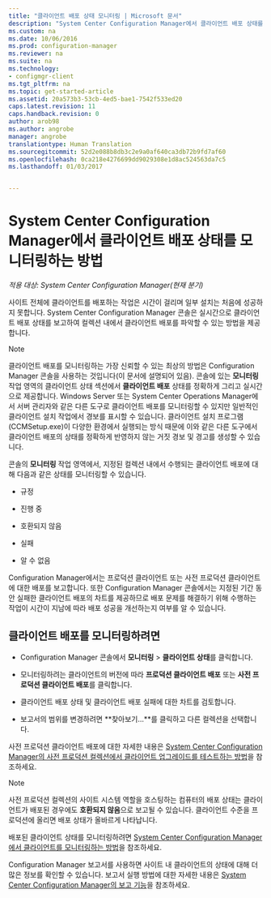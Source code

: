 ```yaml
---
title: "클라이언트 배포 상태 모니터링 | Microsoft 문서"
description: "System Center Configuration Manager에서 클라이언트 배포 상태를 모니터링합니다."
ms.custom: na
ms.date: 10/06/2016
ms.prod: configuration-manager
ms.reviewer: na
ms.suite: na
ms.technology:
- configmgr-client
ms.tgt_pltfrm: na
ms.topic: get-started-article
ms.assetid: 20a573b3-53cb-4ed5-bae1-7542f533ed20
caps.latest.revision: 11
caps.handback.revision: 0
author: arob98
ms.author: angrobe
manager: angrobe
translationtype: Human Translation
ms.sourcegitcommit: 52d2e088b8db3c2e9a0af640ca3db72b9fd7af60
ms.openlocfilehash: 0ca218e4276699dd9029308e1d8ac524563da7c5
ms.lasthandoff: 01/03/2017


---
```

# <a name="how-to-monitor-client-deployment-status-in-system-center-configuration-manager"></a>System Center Configuration Manager에서 클라이언트 배포 상태를 모니터링하는 방법

*적용 대상: System Center Configuration Manager(현재 분기)*

사이트 전체에 클라이언트를 배포하는 작업은 시간이 걸리며 일부 설치는 처음에 성공하지 못합니다. System Center Configuration Manager 콘솔은 실시간으로 클라이언트 배포 상태를 보고하여 컬렉션 내에서 클라이언트 배포를 파악할 수 있는 방법을 제공합니다.  

> [!NOTE]  
>  클라이언트 배포를 모니터링하는 가장 신뢰할 수 있는 최상의 방법은 Configuration Manager 콘솔을 사용하는 것입니다(이 문서에 설명되어 있음). 콘솔에 있는 **모니터링** 작업 영역의 클라이언트 상태 섹션에서 **클라이언트 배포** 상태를 정확하게 그리고 실시간으로 제공합니다. Windows Server 또는 System Center Operations Manager에서 서버 관리자와 같은 다른 도구로 클라이언트 배포를 모니터링할 수 있지만 일반적인 클라이언트 설치 작업에서 경보를 표시할 수 있습니다. 클라이언트 설치 프로그램(CCMSetup.exe)이 다양한 환경에서 실행되는 방식 때문에 이와 같은 다른 도구에서 클라이언트 배포의 상태를 정확하게 반영하지 않는 거짓 경보 및 경고를 생성할 수 있습니다.  

 콘솔의 **모니터링** 작업 영역에서, 지정된 컬렉션 내에서 수행되는 클라이언트 배포에 대해 다음과 같은 상태를 모니터링할 수 있습니다.  

-   규정  

-   진행 중  

-   호환되지 않음  

-   실패  

-   알 수 없음  

 Configuration Manager에서는 프로덕션 클라이언트 또는 사전 프로덕션 클라이언트에 대한 배포를 보고합니다. 또한 Configuration Manager 콘솔에서는 지정된 기간 동안 실패한 클라이언트 배포의 차트를 제공하므로 배포 문제를 해결하기 위해 수행하는 작업이 시간이 지남에 따라 배포 성공을 개선하는지 여부를 알 수 있습니다.  

## <a name="to-monitor-client-deployments"></a>클라이언트 배포를 모니터링하려면  

-   Configuration Manager 콘솔에서 **모니터링** > **클라이언트 상태**를 클릭합니다.  

-   모니터링하려는 클라이언트의 버전에 따라 **프로덕션 클라이언트 배포** 또는 **사전 프로덕션 클라이언트 배포**를 클릭합니다.  

-   클라이언트 배포 상태 및 클라이언트 배포 실패에 대한 차트를 검토합니다.  

-   보고서의 범위를 변경하려면 **찾아보기...**를 클릭하고 다른 컬렉션을 선택합니다.  

 사전 프로덕션 클라이언트 배포에 대한 자세한 내용은 [System Center Configuration Manager의 사전 프로덕션 컬렉션에서 클라이언트 업그레이드를 테스트하는 방법](../../../core/clients/manage/upgrade/test-client-upgrades.md)을 참조하세요.

 > [!NOTE]
 > 사전 프로덕션 컬렉션의 사이트 시스템 역할을 호스팅하는 컴퓨터의 배포 상태는 클라이언트가 배포된 경우에도 **호환되지 않음**으로 보고될 수 있습니다. 클라이언트 수준을 프로덕션에 올리면 배포 상태가 올바르게 나타납니다.   

 배포된 클라이언트 상태를 모니터링하려면 [System Center Configuration Manager에서 클라이언트를 모니터링하는 방법](../../../core/clients/manage/monitor-clients.md)을 참조하세요.  

 Configuration Manager 보고서를 사용하면 사이트 내 클라이언트의 상태에 대해 더 많은 정보를 확인할 수 있습니다. 보고서 실행 방법에 대한 자세한 내용은 [System Center Configuration Manager의 보고 기능](../../../core/servers/manage/reporting.md)을 참조하세요.  

